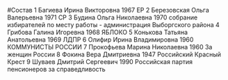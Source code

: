#Состав
1 Багиева Ирина Викторовна 1967 ЕР
2 Березовская Ольга Валерьевна 1971 СР
3 Будина Ольга Николаевна 1970 собрание избирателей по месту работы - администрация Выборгского района
4 Грибова Галина Игоревна 1968 ЯБЛОКО
5 Конькова Татьяна Анатольевна 1969 ЛДПР
6 Олифир Ирина Владимировна 1960 КОММУНИСТЫ РОССИИ
7 Прокофьева Марина Николаевна 1960 За женщин России
8 Фокина Вера Дмитриевна 1947 Российский Красный Крест
9 Шуваев Дмитрий Сергеевич 1990 Российская партия пенсионеров за справедливость

